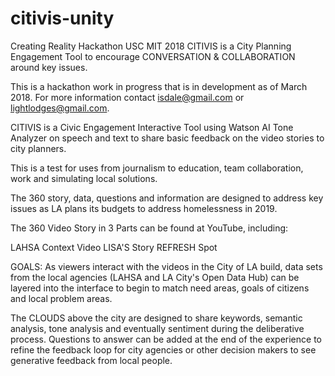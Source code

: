 # citivis-unity
Creating Reality Hackathon USC MIT 2018
CITIVIS is a City Planning Engagement Tool to encourage CONVERSATION & COLLABORATION around key issues.

This is a hackathon work in progress that is in development as of March 2018. For more information contact isdale@gmail.com or lightlodges@gmail.com.

CITIVIS is a Civic Engagement Interactive Tool using Watson AI Tone Analyzer on speech and text to share basic feedback on the video stories to city planners.

This is a test for uses from journalism to education, team collaboration, work and simulating local solutions.

The 360 story, data, questions and information are designed to address key issues as LA plans its budgets to address homelessness in 2019.

The 360 Video Story in 3 Parts can be found at YouTube, including:

LAHSA Context Video
LISA'S Story
REFRESH Spot

GOALS: As viewers interact with the videos in the City of LA build, data sets from the local agencies (LAHSA and LA City's Open Data Hub) can be layered into the interface to begin to match need areas, goals of citizens and local problem areas.

The CLOUDS above the city are designed to share keywords, semantic analysis, tone analysis and eventually sentiment during the deliberative process. Questions to answer can be added at the end of the experience to refine the feedback loop for city agencies or other decision makers to see generative feedback from local people.
